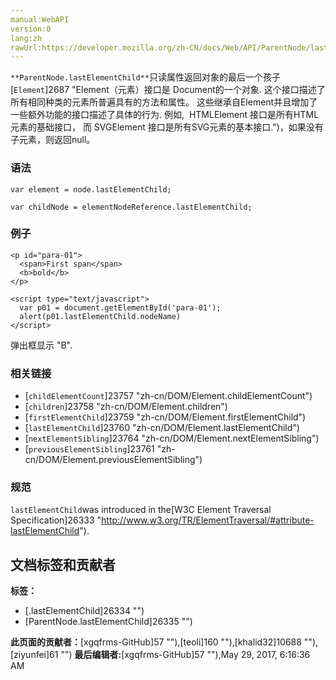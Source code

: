 ```yaml
---
manual:WebAPI
version:0
lang:zh
rawUrl:https://developer.mozilla.org/zh-CN/docs/Web/API/ParentNode/lastElementChild
---
```






`**ParentNode.lastElementChild**`只读属性返回对象的最后一个孩子[`Element`]2687 "Element（元素）接口是 Document的一个对象. 这个接口描述了所有相同种类的元素所普遍具有的方法和属性。 这些继承自Element并且增加了一些额外功能的接口描述了具体的行为. 例如,  HTMLElement 接口是所有HTML元素的基础接口， 而 SVGElement 接口是所有SVG元素的基本接口.")，如果没有子元素，则返回null。


### 语法<a name="Syntax_and_values"></a>

```
var element = node.lastElementChild;

var childNode = elementNodeReference.lastElementChild;
```

### 例子<a name="Example"></a>

```
<p id="para-01">
  <span>First span</span>
  <b>bold</b>
</p>

<script type="text/javascript">
  var p01 = document.getElementById('para-01');
  alert(p01.lastElementChild.nodeName)
</script>
```


弹出框显示 &quot;B&quot;.


### 相关链接<a name="相关链接"></a>

* [`childElementCount`]23757 "zh-cn/DOM/Element.childElementCount")
* [`children`]23758 "zh-cn/DOM/Element.children")
* [`firstElementChild`]23759 "zh-cn/DOM/Element.firstElementChild")
* [`lastElementChild`]23760 "zh-cn/DOM/Element.lastElementChild")
* [`nextElementSibling`]23764 "zh-cn/DOM/Element.nextElementSibling")
* [`previousElementSibling`]23761 "zh-cn/DOM/Element.previousElementSibling")

### 规范<a name="规范"></a>


`lastElementChild`was introduced in the[W3C Element Traversal Specification]26333 "http://www.w3.org/TR/ElementTraversal/#attribute-lastElementChild").




## 文档标签和贡献者
**标签：**
* [.lastElementChild]26334 "")
* [ParentNode.lastElementChild]26335 "")

**此页面的贡献者：**[xgqfrms-GitHub]57 ""),[teoli]160 ""),[khalid32]10688 ""),[ziyunfei]61 "")
**最后编辑者:**[xgqfrms-GitHub]57 ""),<time>May 29, 2017, 6:16:36 AM</time>


